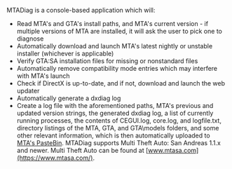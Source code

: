 MTADiag is a console-based application which will:
  * Read MTA's and GTA's install paths, and MTA's current version - if multiple versions of MTA are installed, it will ask the user to pick one to diagnose
  * Automatically download and launch MTA's latest nightly or unstable installer (whichever is applicable)
  * Verify GTA:SA installation files for missing or nonstandard files
  * Automatically remove compatibility mode entries which may interfere with MTA's launch
  * Check if DirectX is up-to-date, and if not, download and launch the web updater
  * Automatically generate a dxdiag log
  * Create a log file with the aforementioned paths, MTA's previous and updated version strings, the generated dxdiag log, a list of currently running processes, the contents of CEGUI.log, core.log, and logfile.txt, directory listings of the MTA, GTA, and GTA\models folders, and some other relevant information, which is then automatically uploaded to [MTA's PasteBin](http://pastebin.mtasa.com/).
MTADiag supports Multi Theft Auto: San Andreas 1.1.x and newer. Multi Theft Auto can be found at [www.mtasa.com](https://www.mtasa.com/).